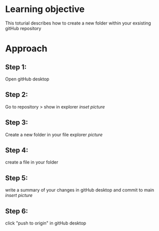 # Learning objective
This toturial describes how to create a new folder within your exsisting gitHub repository

# Approach 
## Step 1:
Open gitHub desktop
## Step 2:
Go to repository > show in explorer
*inset picture*

## Step 3:
Create a new folder in your file explorer
*picture*

## Step 4:
create a file in your folder

## Step 5:
write a summary of your changes in gitHub desktop and commit to main
*insert picture*

## Step 6:
click "push to origin" in gitHub desktop
